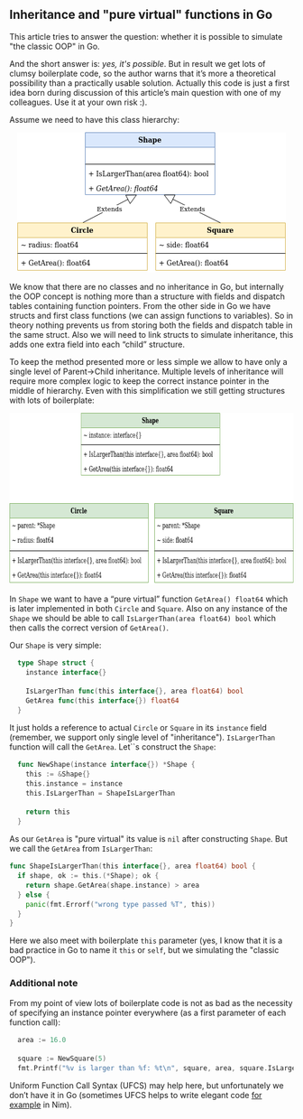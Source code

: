 ## Inheritance and "pure virtual" functions in Go ##

This article tries to answer the question: whether it is possible to simulate "the classic OOP" in Go. 

And the short answer is: *yes, it's possible*. But in result we get lots of clumsy boilerplate code, 
so the author warns that it’s more a theoretical possibility than a practically usable solution. 
Actually this code is just a first idea born during discussion of this article’s main question with one of my colleagues. 
Use it at your own risk :).

Assume we need to have this class hierarchy:

<p align="center">
  <img width="476" height="248" src="https://github.com/hsa-online/go_oop/blob/main/blob/oop_classes.png">
</p>

We know that there are no classes and no inheritance in Go, but internally the OOP concept is nothing more than a structure 
with fields and dispatch tables containing function pointers. From the other side in Go we have structs and first class 
functions (we can assign functions to variables). So in theory nothing prevents us from storing both the fields and dispatch 
table in the same struct. Also we will need to link structs to simulate inheritance, this adds one extra field into each “child” structure.

To keep the method presented more or less simple we allow to have only a single level of Parent->Child inheritance. 
Multiple levels of inheritance will require more complex logic to keep the correct instance pointer in the middle of hierarchy. 
Even with this simplification we still getting structures with lots of boilerplate:

<p align="center">
  <img width="696" height="304" src="https://github.com/hsa-online/go_oop/blob/main/blob/oop_structs.png">
</p>

In `Shape` we want to have a “pure virtual” function `GetArea() float64` which is later implemented in both `Circle` and `Square`. 
Also on any instance of the `Shape` we should be able to call `IsLargerThan(area float64) bool` which then calls the correct version of `GetArea()`.

Our `Shape` is very simple:

```Go
  type Shape struct {
    instance interface{}

    IsLargerThan func(this interface{}, area float64) bool
    GetArea func(this interface{}) float64
  }
```
It just holds a reference to actual `Circle` or `Square` in its `instance` field (remember, we support only single level of "inheritance").
`IsLargerThan` function will call the `GetArea`. Let``s construct the `Shape`:

```Go
  func NewShape(instance interface{}) *Shape {
    this := &Shape{}
    this.instance = instance
    this.IsLargerThan = ShapeIsLargerThan

    return this
  }
```

As our `GetArea` is "pure virtual" its value is `nil` after constructing `Shape`. 
But we call the `GetArea` from `IsLargerThan`:

```Go
func ShapeIsLargerThan(this interface{}, area float64) bool {
  if shape, ok := this.(*Shape); ok {
    return shape.GetArea(shape.instance) > area
  } else {
    panic(fmt.Errorf("wrong type passed %T", this))
  }
}
```
Here we also meet with boilerplate `this` parameter 
(yes, I know that it is a bad practice in Go to name it `this` or `self`, but we simulating the "classic OOP").

### Additional note ###

From my point of view lots of boilerplate code is not as bad as the necessity of specifying an instance pointer everywhere 
(as a first parameter of each function call):

```Go
  area := 16.0

  square := NewSquare(5)
  fmt.Printf("%v is larger than %f: %t\n", square, area, square.IsLargerThan(square, area))
```

Uniform Function Call Syntax (UFCS) may help here, but unfortunately 
we don’t have it in Go (sometimes UFCS helps to write elegant code 
[for example](https://en.wikipedia.org/wiki/Uniform_Function_Call_Syntax) in Nim).
